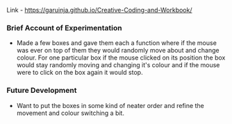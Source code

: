 Link - https://garuinja.github.io/Creative-Coding-and-Workbook/

### Brief Account of Experimentation
- Made a few boxes and gave them each a function where if the mouse was ever on top of them they would randomly move about and change colour. For one particular box if the mouse clicked on its position the box would stay randomly moving and changing it's colour and if the mouse were to click on the box again it would stop.

### Future Development
- Want to put the boxes in some kind of neater order and refine the movement and colour switching a bit.
